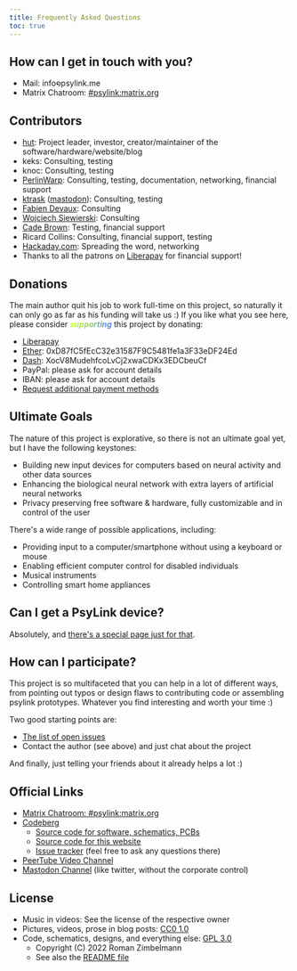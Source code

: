 ```yaml
---
title: Frequently Asked Questions
toc: true
---
```


## How can I get in touch with you?

- Mail: info໑psylink.me
- Matrix Chatroom: [#psylink:matrix.org](https://matrix.to/#/#psylink:matrix.org)

## Contributors

- [hut](https://hut.pm): Project leader, investor, creator/maintainer of the software/hardware/website/blog
- keks: Consulting, testing
- knoc: Consulting, testing
- [PerlinWarp](https://twitter.com/perlinwarp): Consulting, testing, documentation, networking, financial support
- [ktrask](https://twitter.com/ktrask23) ([mastodon](https://chaos.social/@ktrask)): Consulting, testing
- [Fabien Devaux](http://github.com/fdev31/): Consulting
- [Wojciech Siewierski](https://einval.eu): Consulting
- [Cade Brown](https://cade.site/): Testing, financial support
- Ricard Collins: Consulting, financial support, testing
- [Hackaday.com](https://hackaday.com/2022/01/07/psylink-an-open-source-neural-interface-for-non-invasive-emg/): Spreading the word, networking
- Thanks to all the patrons on [Liberapay](https://liberapay.com/psylink/) for financial support!

## Donations

The main author quit his job to work full-time on this project, so naturally
it can only go as far as his funding will take us :) If you like what
you see here, please consider <b><i><span style='color:#C6FF29;'>s</span><span
style='color:#BAF13E;'>u</span><span style='color:#AEE453;'>p</span><span
style='color:#A2D669;'>p</span><span style='color:#96C97E;'>o</span><span
style='color:#8ABB94;'>r</span><span style='color:#7EAEA9;'>t</span><span
style='color:#72A0BE;'>i</span><span style='color:#6693D4;'>n</span><span
style='color:#5A85E9;'>g</span></i></b> this project by donating:

- [Liberapay](https://liberapay.com/psylink/)
- [Ether](https://en.wikipedia.org/wiki/Ethereum): 0xD87fC5fEcC32e31587F9C5481fe1a3F33eDF24Ed
- [Dash](https://en.wikipedia.org/wiki/Dash_(cryptocurrency)): XocV8MudehfcoLvCj2xwaCDKx3EDCbeuCf
- PayPal: please ask for account details
- IBAN: please ask for account details
- [Request additional payment methods](https://codeberg.org/psylink/psylink/issues)

## Ultimate Goals

The nature of this project is explorative, so there is not an ultimate goal
yet, but I have the following keystones:

- Building new input devices for computers based on neural activity and other
  data sources
- Enhancing the biological neural network with extra layers of artificial
  neural networks
- Privacy preserving free software & hardware, fully customizable and in
  control of the user

There's a wide range of possible applications, including:

- Providing input to a computer/smartphone without using a keyboard or mouse
- Enabling efficient computer control for disabled individuals
- Musical instruments
- Controlling smart home appliances

## Can I get a PsyLink device?

Absolutely, and [there's a special page just for that](/get).

## How can I participate?

This project is so multifaceted that you can help in a lot of different ways,
from pointing out typos or design flaws to contributing code or assembling
psylink prototypes.  Whatever you find interesting and worth your time :)

Two good starting points are:

- [The list of open issues](https://codeberg.org/psylink/psylink/issues)
- Contact the author (see above) and just chat about the project

And finally, just telling your friends about it already helps a lot :)

## Official Links

- [Matrix Chatroom: #psylink:matrix.org](https://matrix.to/#/#psylink:matrix.org)
- [Codeberg](https://codeberg.org/psylink)
    * [Source code for software, schematics, PCBs](https://codeberg.org/psylink/psylink)
    * [Source code for this website](https://codeberg.org/psylink/www-psylink)
    * [Issue tracker](https://codeberg.org/psylink/psylink/issues) (feel free to ask any questions there)
- [PeerTube Video Channel](https://peertube.linuxrocks.online/video-channels/psylink/videos)
- [Mastodon Channel](https://fosstodon.org/@psylink) (like twitter, without the corporate control)

## License

- Music in videos: See the license of the respective owner
- Pictures, videos, prose in blog posts: [CC0 1.0](https://creativecommons.org/publicdomain/zero/1.0/deed.en)
- Code, schematics, designs, and everything else: [GPL 3.0](https://www.gnu.org/licenses/gpl-3.0.en.html)
    - Copyright (C) 2022 Roman Zimbelmann
    - See also the [README file](https://codeberg.org/psylink/psylink#license)
